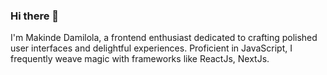### Hi there 👋
I'm Makinde Damilola, a frontend enthusiast dedicated to crafting polished user interfaces and delightful experiences. Proficient in JavaScript, I frequently weave magic with frameworks like ReactJs, NextJs.

<!--
**mankinde23/mankinde23** is a ✨ _special_ ✨ repository because its `README.md` (this file) appears on your GitHub profile.

Here are some ideas to get you started:

- 🔭 I’m currently working on ...
- 🌱 I’m currently learning ...
- 👯 I’m looking to collaborate on ...
- 🤔 I’m looking for help with ...
- 💬 Ask me about ...
- 📫 How to reach me: ...
- 😄 Pronouns: ...
- ⚡ Fun fact: ...
-->
